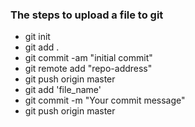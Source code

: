 ### The steps to upload a file to git

- git init
- git add .
- git commit -am "initial commit"
- git remote add "repo-address"
- git push origin master
- git add 'file_name'
- git commit -m "Your commit message"
- git push origin master

